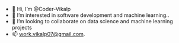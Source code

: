 - 👋 Hi, I’m @Coder-Vikalp
- 👀 I’m interested in software development and machine learning..
- 💞️ I’m looking to collaborate on data science and machine learning projects
- 📫 work.vikalp07@gmail.com.

<!---
Coder-Vikalp/Coder-Vikalp is a ✨ special ✨ repository because its `README.md` (this file) appears on your GitHub profile.
You can click the Preview link to take a look at your changes.
--->
